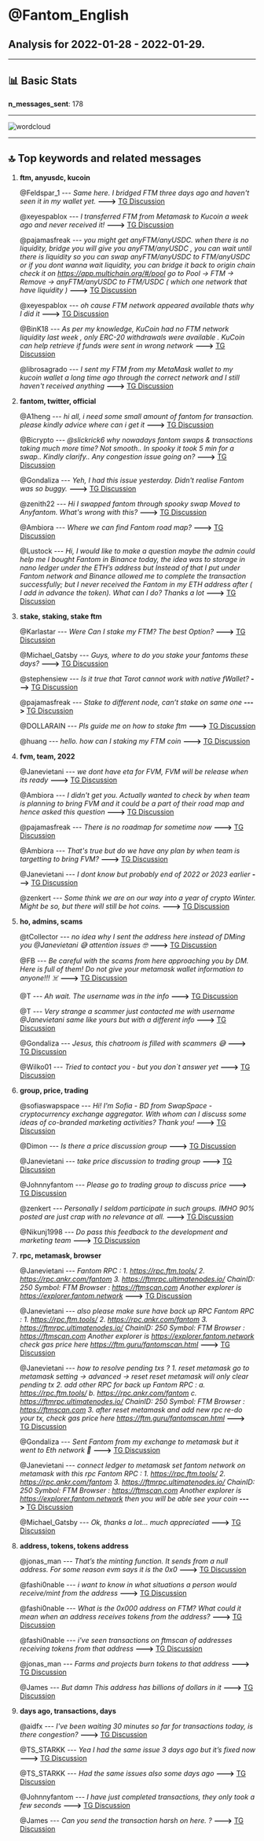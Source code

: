 # **@Fantom_English**
 ## Analysis for **2022-01-28** - **2022-01-29**.

---

## 📊 **Basic Stats**

**n_messages_sent**: 178

---
![wordcloud](Fantom_English_1Days_wordcloud.png)

---


## 🔝 **Top keywords and related messages**

1. **ftm, anyusdc, kucoin**

    @Feldspar_1 --- *Same here. I bridged FTM three days ago and haven't seen it in my wallet yet.* **--->** [TG Discussion](https://t.me/Fantom_English/643409)

    @xeyespablox --- *I transferred FTM from Metamask to Kucoin a week ago and never received it!* **--->** [TG Discussion](https://t.me/Fantom_English/643906)

    @pajamasfreak --- *you might get anyFTM/anyUSDC. when there is no liquidity, bridge you will give you anyFTM/anyUSDC , you can wait until there is liquidity so you can swap anyFTM/anyUSDC to FTM/anyUSDC or if you dont wanna wait liquidity, you can bridge it back to origin chain  check it on https://app.multichain.org/#/pool go to Pool -> FTM -> Remove -> anyFTM/anyUSDC to FTM/USDC ( which one network that have liquidity )* **--->** [TG Discussion](https://t.me/Fantom_English/644109)

    @xeyespablox --- *oh cause FTM network appeared available thats why I did it* **--->** [TG Discussion](https://t.me/Fantom_English/643929)

    @BinK18 --- *As per my knowledge, KuCoin had no FTM network liquidity last week , only ERC-20 withdrawals were available . KuCoin can help retrieve if funds were sent in wrong network* **--->** [TG Discussion](https://t.me/Fantom_English/643920)

    @librosagrado --- *I sent my FTM from my MetaMask wallet to my kucoin wallet a long time ago through the correct network and I still haven't received anything* **--->** [TG Discussion](https://t.me/Fantom_English/644333)

2. **fantom, twitter, official**

    @A1heng --- *hi all, i need some small amount of fantom for transaction. please kindly advice where can i get it* **--->** [TG Discussion](https://t.me/Fantom_English/643653)

    @Bicrypto --- *@slickrick6 why nowadays fantom swaps & transactions taking much more time? Not smooth.. In spooky it took 5 min for a swap.. Kindly clarify..  Any congestion issue going on?* **--->** [TG Discussion](https://t.me/Fantom_English/643206)

    @Gondaliza --- *Yeh, I had this issue yesterday. Didn't realise Fantom was so buggy.* **--->** [TG Discussion](https://t.me/Fantom_English/643457)

    @zenith22 --- *Hi I swapped fantom through spooky swap Moved to Anyfantom. What's wrong with this?* **--->** [TG Discussion](https://t.me/Fantom_English/644107)

    @Ambiora --- *Where we can find Fantom road map?* **--->** [TG Discussion](https://t.me/Fantom_English/644122)

    @Lustock --- *Hi, I would like to make a question maybe the admin could help me I bought Fantom in Binance today, the idea was to storage in nano ledger under the ETH’s address but Instead of that I put under Fantom network and Binance allowed me to complete the transaction successfully; but I never received the Fantom in my ETH address after ( I add in advance the token). What can I do?  Thanks a lot* **--->** [TG Discussion](https://t.me/Fantom_English/644086)

3. **stake, staking, stake ftm**

    @Karlastar --- *Were Can I stake my FTM? The best Option?* **--->** [TG Discussion](https://t.me/Fantom_English/644348)

    @Michael_Gatsby --- *Guys, where to do you stake your fantoms these days?* **--->** [TG Discussion](https://t.me/Fantom_English/644216)

    @stephensiew --- *Is it true that Tarot cannot work with native fWallet?* **--->** [TG Discussion](https://t.me/Fantom_English/644166)

    @pajamasfreak --- *Stake to different node, can’t stake on same one* **--->** [TG Discussion](https://t.me/Fantom_English/643583)

    @DOLLARAIN --- *Pls guide me on how to stake ftm* **--->** [TG Discussion](https://t.me/Fantom_English/643630)

    @huang --- *hello. how can I staking my FTM coin* **--->** [TG Discussion](https://t.me/Fantom_English/643688)

4. **fvm, team, 2022**

    @Janevietani --- *we dont have eta for FVM, FVM will be release when its ready* **--->** [TG Discussion](https://t.me/Fantom_English/644126)

    @Ambiora --- *I didn't get you. Actually wanted to check by when team is planning to bring FVM and it could be a part of their road map and hence asked this question* **--->** [TG Discussion](https://t.me/Fantom_English/644124)

    @pajamasfreak --- *There is no roadmap for sometime now* **--->** [TG Discussion](https://t.me/Fantom_English/644123)

    @Ambiora --- *That's true but do we have any plan by when team is targetting to bring FVM?* **--->** [TG Discussion](https://t.me/Fantom_English/644135)

    @Janevietani --- *I dont know but probably  end of 2022 or 2023 earlier* **--->** [TG Discussion](https://t.me/Fantom_English/644136)

    @zenkert --- *Some think we are on our way into a year of crypto Winter.  Might be so, but there will still be hot coins.* **--->** [TG Discussion](https://t.me/Fantom_English/643867)

5. **ho, admins, scams**

    @tCollector --- *no idea why I sent the address here instead of DMing you @Janevietani 😅 attention issues 🤓* **--->** [TG Discussion](https://t.me/Fantom_English/643832)

    @FB --- *Be careful with the scams from here approaching you by DM. Here is full of them! Do not give your metamask wallet information to anyone!!! ☠️* **--->** [TG Discussion](https://t.me/Fantom_English/643913)

    @T --- *Ah wait. The username was in the info* **--->** [TG Discussion](https://t.me/Fantom_English/643835)

    @T --- *Very strange a scammer just contacted me with username @Janevietani same like yours but with a different info* **--->** [TG Discussion](https://t.me/Fantom_English/643834)

    @Gondaliza --- *Jesus, this chatroom is filled with scammers 😅* **--->** [TG Discussion](https://t.me/Fantom_English/643454)

    @Wilko01 --- *Tried to contact you - but you don`t answer yet* **--->** [TG Discussion](https://t.me/Fantom_English/643195)

6. **group, price, trading**

    @sofiaswapspace --- *Hi! I'm Sofia - BD from SwapSpace -cryptocurrency exchange aggregator. With whom can I discuss some ideas of co-branded marketing activities? Thank you!* **--->** [TG Discussion](https://t.me/Fantom_English/643710)

    @Dimon --- *Is there a price discussion group* **--->** [TG Discussion](https://t.me/Fantom_English/643235)

    @Janevietani --- *take price discussion to trading group* **--->** [TG Discussion](https://t.me/Fantom_English/643523)

    @Johnnyfantom --- *Please go to trading group to discuss price* **--->** [TG Discussion](https://t.me/Fantom_English/643241)

    @zenkert --- *Personally I seldom participate in such groups. IMHO 90% posted are just crap with no relevance at all.* **--->** [TG Discussion](https://t.me/Fantom_English/643236)

    @Nikunj1998 --- *Do pass this feedback to the development and marketing team* **--->** [TG Discussion](https://t.me/Fantom_English/643535)

7. **rpc, metamask, browser**

    @Janevietani --- *Fantom RPC : 1. https://rpc.ftm.tools/ 2. https://rpc.ankr.com/fantom 3. https://ftmrpc.ultimatenodes.io/   ChainID: 250 Symbol: FTM Browser : https://ftmscan.com  Another explorer is  https://explorer.fantom.network* **--->** [TG Discussion](https://t.me/Fantom_English/644389)

    @Janevietani --- *also please make sure have back up RPC  Fantom RPC : 1. https://rpc.ftm.tools/ 2. https://rpc.ankr.com/fantom 3. https://ftmrpc.ultimatenodes.io/   ChainID: 250 Symbol: FTM Browser : https://ftmscan.com  Another explorer is  https://explorer.fantom.network  check gas price here https://ftm.guru/fantomscan.html* **--->** [TG Discussion](https://t.me/Fantom_English/643842)

    @Janevietani --- *how to resolve pending txs ?  1. reset metamask go to metamask setting -> advanced -> reset reset metamask will only clear pending tx   2. add other RPC for back up Fantom RPC : a. https://rpc.ftm.tools/ b. https://rpc.ankr.com/fantom c. https://ftmrpc.ultimatenodes.io/   ChainID: 250 Symbol: FTM Browser : https://ftmscan.com  3. after reset metamask and add new rpc re-do your tx, check gas price here https://ftm.guru/fantomscan.html* **--->** [TG Discussion](https://t.me/Fantom_English/644185)

    @Gondaliza --- *Sent Fantom from my exchange to metamask but it went to Eth network 🤣* **--->** [TG Discussion](https://t.me/Fantom_English/643371)

    @Janevietani --- *connect ledger to metamask set fantom network on metamask with this rpc  Fantom RPC : 1. https://rpc.ftm.tools/ 2. https://rpc.ankr.com/fantom 3. https://ftmrpc.ultimatenodes.io/   ChainID: 250 Symbol: FTM Browser : https://ftmscan.com  Another explorer is  https://explorer.fantom.network  then you will be able see your coin* **--->** [TG Discussion](https://t.me/Fantom_English/644088)

    @Michael_Gatsby --- *Ok, thanks a lot... much appreciated* **--->** [TG Discussion](https://t.me/Fantom_English/644261)

8. **address, tokens, tokens address**

    @jonas_man --- *That’s the minting function. It sends from a null address. For some reason evm says it is the 0x0* **--->** [TG Discussion](https://t.me/Fantom_English/644019)

    @fashi0nable --- *i want to know in what situations a person would receive/mint from the address* **--->** [TG Discussion](https://t.me/Fantom_English/643972)

    @fashi0nable --- *What is the 0x000 address on FTM? What could it mean when an address receives tokens from the address?* **--->** [TG Discussion](https://t.me/Fantom_English/643963)

    @fashi0nable --- *i've seen transactions on ftmscan of addresses receiving tokens from that address* **--->** [TG Discussion](https://t.me/Fantom_English/644017)

    @jonas_man --- *Farms and projects burn tokens to that address* **--->** [TG Discussion](https://t.me/Fantom_English/644018)

    @James --- *But damn  This address has billions of dollars in it* **--->** [TG Discussion](https://t.me/Fantom_English/643970)

9. **days ago, transactions, days**

    @aidfx --- *I've been waiting 30 minutes so far for transactions today, is there congestion?* **--->** [TG Discussion](https://t.me/Fantom_English/644177)

    @TS_STARKK --- *Yea I had the same issue 3 days ago but it’s fixed now* **--->** [TG Discussion](https://t.me/Fantom_English/643461)

    @TS_STARKK --- *Had the same issues also some days ago* **--->** [TG Discussion](https://t.me/Fantom_English/643431)

    @Johnnyfantom --- *I have just completed transactions, they only took a few seconds* **--->** [TG Discussion](https://t.me/Fantom_English/643216)

    @James --- *Can you send the transaction harsh on here. ?* **--->** [TG Discussion](https://t.me/Fantom_English/643962)

